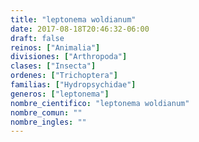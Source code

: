 ```yaml
---
title: "leptonema woldianum"
date: 2017-08-18T20:46:32-06:00
draft: false
reinos: ["Animalia"]
divisiones: ["Arthropoda"]
clases: ["Insecta"]
ordenes: ["﻿Trichoptera"]
familias: ["Hydropsychidae"]
generos: ["leptonema"]
nombre_cientifico: "leptonema woldianum"
nombre_comun: ""
nombre_ingles: ""
---
```

